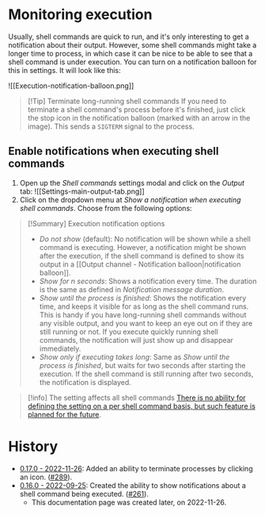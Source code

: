 # Monitoring execution

Usually, shell commands are quick to run, and it's only interesting to get a notification about their output. However, some shell commands might take a longer time to process, in which case it can be nice to be able to see that a shell command is under execution. You can turn on a notification balloon for this in settings. It will look like this:

![[Execution-notification-balloon.png]]

> [!Tip] Terminate long-running shell commands
> If you need to terminate a shell command's process before it's finished, just click the stop icon in the notification balloon (marked with an arrow in the image). This sends a `SIGTERM` signal to the process.


## Enable notifications when executing shell commands

1. Open up the _Shell commands_ settings modal and click on the _Output_ tab:
![[Settings-main-output-tab.png]]
2. Click on the dropdown menu at _Show a notification when executing shell commands_. Choose from the following options:
> [!Summary] Execution notification options
> - _Do not show_ (default): No notification will be shown while a shell command is executing. However, a notification might be shown after the execution, if the shell command is defined to show its output in a [[Output channel - Notification balloon|notification balloon]].
> - _Show for n seconds_: Shows a notification every time. The duration is the same as defined in _Notification message duration_.
> - _Show until the process is finished_: Shows the notification every time, and keeps it visible for as long as the shell command runs. This is handy if you have long-running shell commands without any visible output, and you want to keep an eye out on if they are still running or not. If you execute quickly running shell commands, the notification will just show up and disappear immediately.
> - _Show only if executing takes long_: Same as _Show until the process is finished_, but waits for two seconds after starting the execution. If the shell command is still running after two seconds, the notification is displayed.

> [!info] The setting affects all shell commands
> [There is no ability for defining the setting on a per shell command basis, but such feature is planned for the future](https://github.com/Taitava/obsidian-shellcommands/discussions/260#discussioncomment-3926382).


# History
- [0.17.0 - 2022-11-26](https://github.com/Taitava/obsidian-shellcommands/blob/main/CHANGELOG.md#0170---2022-11-26): Added an ability to terminate processes by clicking an icon. ([#289](https://github.com/Taitava/obsidian-shellcommands/issues/289)).
- [0.16.0 - 2022-09-25](https://github.com/Taitava/obsidian-shellcommands/blob/main/CHANGELOG.md#0160---2022-09-25): Created the ability to show notifications about a shell command being executed. ([#261](https://github.com/Taitava/obsidian-shellcommands/issues/261)).
	- This documentation page was created later, on 2022-11-26.